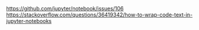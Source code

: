 https://github.com/jupyter/notebook/issues/106
https://stackoverflow.com/questions/36419342/how-to-wrap-code-text-in-jupyter-notebooks
